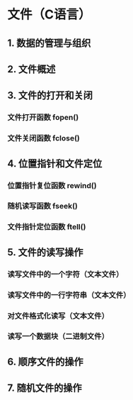 # 文件（C语言）

## 1. 数据的管理与组织



## 2. 文件概述



## 3. 文件的打开和关闭

### 文件打开函数 fopen()



### 文件关闭函数 fclose() 





## 4. 位置指针和文件定位

### 位置指针复位函数 rewind()



### 随机读写函数 fseek()



### 文件指针定位函数 ftell()





## 5. 文件的读写操作

### 读写文件中的一个字符（文本文件）



### 读写文件中的一行字符串（文本文件）



### 对文件格式化读写（文本文件）



### 读写一个数据块（二进制文件）





## 6. 顺序文件的操作



## 7. 随机文件的操作

